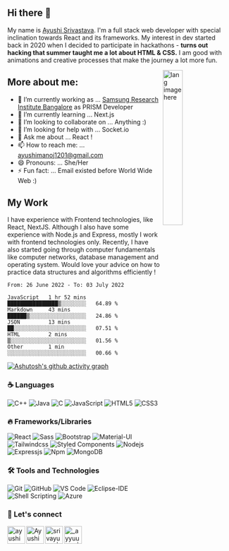 ## Hi there 👋
My name is [Ayushi Srivastava](https://github.com/srivastavayushi). I'm a full stack web developer with special inclination towards React and its frameworks. My interest in dev started back in 2020 when I decided to participate in hackathons - **turns out hacking that summer taught me a lot about HTML & CSS.** I am good with animations and creative processes that make the journey a lot more fun.

<img align="right" width="30%" src="https://user-images.githubusercontent.com/56116708/115572596-aedb1e80-a2dd-11eb-9106-7ce1da84a0e2.png" alt="lang image here" />
 
## More about me:
- 🔭 I’m currently working as ... [Samsung Research Institute Bangalore](https://research.samsung.com/sri-b) as PRISM Developer
- 🌱 I’m currently learning ... Next.js
- 👯 I’m looking to collaborate on ... Anything :)
- 🤔 I’m looking for help with ... Socket.io
- 💬 Ask me about ... React ! 
- 📫 How to reach me: ... ayushimanoj1201@gmail.com
- 😄 Pronouns: ... She/Her
- ⚡ Fun fact: ... Email existed before World Wide Web :)

## My Work
I have experience with Frontend technologies, like React, NextJS. Although I also have some experience with Node.js and Express, mostly I work with frontend technologies only. Recently, I have also started going through computer fundamentals like computer networks, database management and operating system. Would love your advice on how to practice data structures and algorithms efficiently !

<!--START_SECTION:waka-->

```text
From: 26 June 2022 - To: 03 July 2022

JavaScript   1 hr 52 mins    ████████████████▒░░░░░░░░   64.89 %
Markdown     43 mins         ██████▒░░░░░░░░░░░░░░░░░░   24.86 %
JSON         13 mins         ██░░░░░░░░░░░░░░░░░░░░░░░   07.51 %
HTML         2 mins          ▒░░░░░░░░░░░░░░░░░░░░░░░░   01.56 %
Other        1 min           ░░░░░░░░░░░░░░░░░░░░░░░░░   00.66 %
```

<!--END_SECTION:waka-->

<!-- [![Readme Card](https://github-readme-stats.vercel.app/api/pin/?username=srivastavayushi&repo=EdiQL&show_icons=true&theme=radical)](https://github.com/srivastavayushi/EdiQL)

[![Readme Card](https://github-readme-stats.vercel.app/api/pin/?username=srivastavayushi&repo=Expense-Tracker&show_icons=true&theme=radical)](https://github.com/srivastavayushi/Expense-Tracker) -->

[![Ashutosh's github activity graph](https://activity-graph.herokuapp.com/graph?username=srivastavayushi&theme=react-dark)](https://github.com/srivastavayushi/github-readme-activity-graph)

### :coffee: Languages 

![C++](https://img.shields.io/badge/C%2B%2B-00599C?style=flat-square&logo=c%2B%2B&logoColor=white)
![Java](http://img.shields.io/badge/-Java-5B4638?style=flat-square&logo=java&logoColor=ffffff)
![C](http://img.shields.io/badge/-C-A8B9CC?style=flat-square&logo=c&logoColor=ffffff)
![JavaScript](https://img.shields.io/badge/-JavaScript-%23F7DF1C?style=flat-square&logo=javascript&logoColor=000000&labelColor=%23F7DF1C&color=%23FFCE5A)
![HTML5](https://img.shields.io/badge/-HTML5-%23E44D27?style=flat-square&logo=html5&logoColor=ffffff)
![CSS3](https://img.shields.io/badge/-CSS3-%231572B6?style=flat-square&logo=css3)


### :fire: Frameworks/Libraries

![React](https://img.shields.io/badge/-React-61DAFB?style=flat-square&logo=react&logoColor=ffffff)
![Sass](https://img.shields.io/badge/-Sass-%23CC6699?style=flat-square&logo=sass&logoColor=ffffff)
![Bootstrap](https://img.shields.io/badge/-Bootstrap-563D7C?style=flat-square&logo=Bootstrap)
![Material-UI](https://img.shields.io/badge/-Material%E2%80%93UI-0081CB?style=flat-square&logo=material-ui)
![Tailwindcss](https://img.shields.io/badge/Tailwind_CSS-38B2AC?style=flat-square&logo=tailwind-css&logoColor=ffffff)
![Styled Components](https://img.shields.io/badge/styled--components-DB7093?style=flat-squar&logo=styled-components&logoColor=white)
![Nodejs](https://img.shields.io/badge/-Nodejs-339933?style=flat-square&logo=Node.js&logoColor=ffffff)
![Expressjs](https://img.shields.io/badge/Express.js-404D59?style=flat-square&express&logoColor=ffffff)
![Npm](https://img.shields.io/badge/-npm-CB3837?style=flat-square&logo=npm)
![MongoDB](https://img.shields.io/badge/MongoDB-4EA94B?style=flat-square&logo=mongodb&logoColor=white)

### 🛠 Tools and Technologies
![Git](https://img.shields.io/badge/-Git-%23F05032?style=flat-square&logo=git&logoColor=%23ffffff)
![GitHub](https://img.shields.io/badge/-GitHub-181717?style=flat-square&logo=github)
![VS Code](http://img.shields.io/badge/-VS%20Code-007ACC?style=flat-square&logo=visual-studio-code&logoColor=ffffff)
![Eclipse-IDE](http://img.shields.io/badge/-Eclipse-2C2255?style=flat-square&logo=eclipse&logoColor=ffffff)
![Shell Scripting](https://img.shields.io/badge/Shell_Script-121011?style=flat-square&logo=gnu-bash&logoColor=white)
![Azure](https://img.shields.io/badge/Microsoft_Azure-0089D6?style=flat-square&logo=microsoft-azure&logoColor=white)


### 📝 Let's connect

[<img align="left" alt="ayushimanoj1201 | Medium" width="40px" src="https://img.icons8.com/nolan/50/medium-new.png" />][medium]
[<img align="left" alt="AyushiS38583735 | Twitter" width="40px" src="https://img.icons8.com/fluent/48/000000/twitter.png" />][twitter]
[<img align="left" alt="srivayushi | LinkedIn" width="40px" src="https://img.icons8.com/color/48/000000/linkedin.png" />][linkedin]
[<img align="left" alt="_ayyuuuu_ | Instagram" width="40px" src="https://img.icons8.com/fluent/48/000000/instagram-new.png" />][instagram]


[twitter]: https://twitter.com/AyushiS38583735
[medium]: https://medium.com/@ayushimanoj1201
[instagram]: https://www.instagram.com/_ayyuuuu_/
[linkedin]: https://www.linkedin.com/in/srivayushi/

